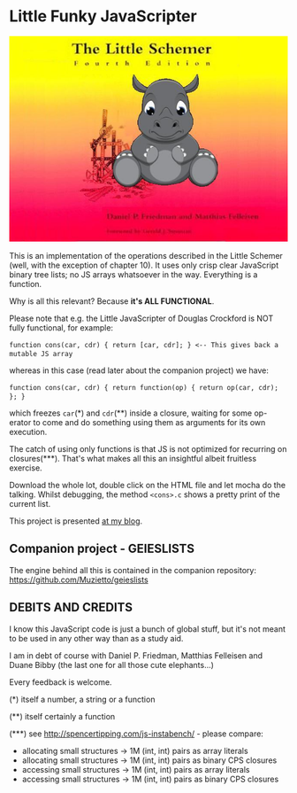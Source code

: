 Little Funky JavaScripter
=========================

![alt image](/img/The_Little_Funky_JavaScripter.jpg)

This is an implementation of the operations described in the Little Schemer (well, with the exception of chapter 10).
It uses only crisp clear JavaScript binary tree lists; no JS arrays whatsoever in the way. Everything is a function.

Why is all this relevant? Because **it's ALL FUNCTIONAL**.

Please note that e.g. the Little JavaScripter of Douglas Crockford is NOT fully functional, for example:

	function cons(car, cdr) { return [car, cdr]; } <-- This gives back a mutable JS array

whereas in this case (read later about the companion project) we have:

	function cons(car, cdr) { return function(op) { return op(car, cdr); }; }

which freezes `car`(\*) and `cdr`(**) inside a closure,
waiting for some op-erator to come and do something using them as arguments for its own execution.

The catch of using only functions is that JS is not optimized for recurring on closures(***).
That's what makes all this an insightful albeit fruitless exercise.

Download the whole lot, double click on the HTML file and let mocha do the talking.
Whilst debugging, the method `<cons>.c` shows a pretty print of the current list.

This project is presented [at my blog](https://faustinelli.wordpress.com/portfolio/the-little-funky-javascripter/).

Companion project - GEIESLISTS
------------------------------
The engine behind all this is contained in the companion repository: https://github.com/Muzietto/geieslists


DEBITS AND CREDITS
------------------
I know this JavaScript code is just a bunch of global stuff, but it's not meant to be used in any other way than as a study aid.

I am in debt of course with Daniel P. Friedman, Matthias Felleisen and Duane Bibby 
(the last one for all those cute elephants...)


Every feedback is welcome.

(\*) itself a number, a string or a function

(**) itself certainly a function

(***) see http://spencertipping.com/js-instabench/ - please compare:
  - allocating small structures -> 1M (int, int) pairs as array literals
  - allocating small structures -> 1M (int, int) pairs as binary CPS closures
  - accessing small structures -> 1M (int, int) pairs as array literals
  - accessing small structures -> 1M (int, int) pairs as binary CPS closures
